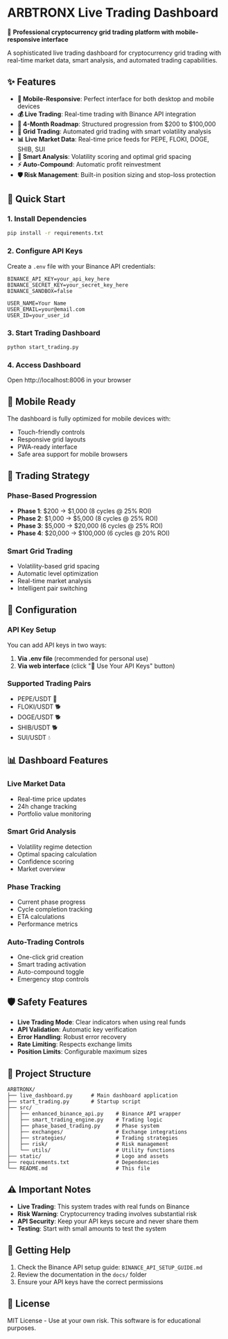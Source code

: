 # ARBTRONX Live Trading Dashboard

🚀 **Professional cryptocurrency grid trading platform with mobile-responsive interface**

A sophisticated live trading dashboard for cryptocurrency grid trading with real-time market data, smart analysis, and automated trading capabilities.

## ✨ Features

- **📱 Mobile-Responsive**: Perfect interface for both desktop and mobile devices
- **💰 Live Trading**: Real-time trading with Binance API integration
- **🎯 4-Month Roadmap**: Structured progression from $200 to $100,000
- **🔲 Grid Trading**: Automated grid trading with smart volatility analysis
- **📊 Live Market Data**: Real-time price feeds for PEPE, FLOKI, DOGE, SHIB, SUI
- **🧠 Smart Analysis**: Volatility scoring and optimal grid spacing
- **⚡ Auto-Compound**: Automatic profit reinvestment
- **🛡️ Risk Management**: Built-in position sizing and stop-loss protection

## 🚀 Quick Start

### 1. Install Dependencies
```bash
pip install -r requirements.txt
```

### 2. Configure API Keys
Create a `.env` file with your Binance API credentials:
```env
BINANCE_API_KEY=your_api_key_here
BINANCE_SECRET_KEY=your_secret_key_here
BINANCE_SANDBOX=false

USER_NAME=Your Name
USER_EMAIL=your@email.com
USER_ID=your_user_id
```

### 3. Start Trading Dashboard
```bash
python start_trading.py
```

### 4. Access Dashboard
Open http://localhost:8006 in your browser

## 📱 Mobile Ready

The dashboard is fully optimized for mobile devices with:
- Touch-friendly controls
- Responsive grid layouts
- PWA-ready interface
- Safe area support for mobile browsers

## 🎯 Trading Strategy

### Phase-Based Progression
- **Phase 1**: $200 → $1,000 (8 cycles @ 25% ROI)
- **Phase 2**: $1,000 → $5,000 (8 cycles @ 25% ROI)  
- **Phase 3**: $5,000 → $20,000 (6 cycles @ 25% ROI)
- **Phase 4**: $20,000 → $100,000 (6 cycles @ 20% ROI)

### Smart Grid Trading
- Volatility-based grid spacing
- Automatic level optimization
- Real-time market analysis
- Intelligent pair switching

## 🔧 Configuration

### API Key Setup
You can add API keys in two ways:

1. **Via .env file** (recommended for personal use)
2. **Via web interface** (click "🔑 Use Your API Keys" button)

### Supported Trading Pairs
- PEPE/USDT 🐸
- FLOKI/USDT 🐕
- DOGE/USDT 🐕
- SHIB/USDT 🐕
- SUI/USDT 💧

## 📊 Dashboard Features

### Live Market Data
- Real-time price updates
- 24h change tracking
- Portfolio value monitoring

### Smart Grid Analysis
- Volatility regime detection
- Optimal spacing calculation
- Confidence scoring
- Market overview

### Phase Tracking
- Current phase progress
- Cycle completion tracking
- ETA calculations
- Performance metrics

### Auto-Trading Controls
- One-click grid creation
- Smart trading activation
- Auto-compound toggle
- Emergency stop controls

## 🛡️ Safety Features

- **Live Trading Mode**: Clear indicators when using real funds
- **API Validation**: Automatic key verification
- **Error Handling**: Robust error recovery
- **Rate Limiting**: Respects exchange limits
- **Position Limits**: Configurable maximum sizes

## 📁 Project Structure

```
ARBTRONX/
├── live_dashboard.py      # Main dashboard application
├── start_trading.py       # Startup script
├── src/
│   ├── enhanced_binance_api.py    # Binance API wrapper
│   ├── smart_trading_engine.py    # Trading logic
│   ├── phase_based_trading.py     # Phase system
│   ├── exchanges/                 # Exchange integrations
│   ├── strategies/                # Trading strategies
│   ├── risk/                      # Risk management
│   └── utils/                     # Utility functions
├── static/                        # Logo and assets
├── requirements.txt               # Dependencies
└── README.md                      # This file
```

## ⚠️ Important Notes

- **Live Trading**: This system trades with real funds on Binance
- **Risk Warning**: Cryptocurrency trading involves substantial risk
- **API Security**: Keep your API keys secure and never share them
- **Testing**: Start with small amounts to test the system

## 🔗 Getting Help

1. Check the Binance API setup guide: `BINANCE_API_SETUP_GUIDE.md`
2. Review the documentation in the `docs/` folder
3. Ensure your API keys have the correct permissions

## 📄 License

MIT License - Use at your own risk. This software is for educational purposes.
